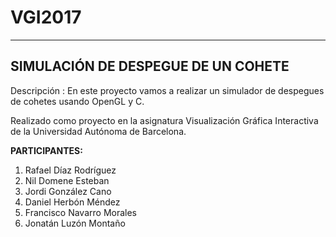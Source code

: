 # VGI2017
---
## SIMULACIÓN DE DESPEGUE DE UN COHETE
Descripción :
En este proyecto vamos a realizar un simulador de despegues de cohetes usando OpenGL y C.

Realizado como proyecto en la asignatura Visualización Gráfica Interactiva de la Universidad Autónoma de Barcelona.

__PARTICIPANTES:__
1. Rafael Díaz Rodríguez
2. Nil Domene Esteban
3. Jordi González Cano
4. Daniel Herbón Méndez
5. Francisco Navarro Morales
6. Jonatán Luzón Montaño

